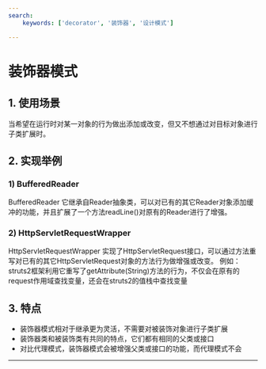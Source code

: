 ```yaml
---
search:
    keywords: ['decorator', '装饰器', '设计模式']

---
```


# 装饰器模式

## 1. 使用场景

当希望在运行时对某一对象的行为做出添加或改变，但又不想通过对目标对象进行子类扩展时。

## 2. 实现举例

### 1) BufferedReader
BufferedReader 它继承自Reader抽象类，可以对已有的其它Reader对象添加缓冲的功能，并且扩展了一个方法readLine()对原有的Reader进行了增强。

### 2) HttpServletRequestWrapper
HttpServletRequestWrapper 实现了HttpServletRequest接口，可以通过方法重写对已有的其它HttpServletRequest对象的方法行为做增强或改变。
例如：struts2框架利用它重写了getAttribute(String)方法的行为，不仅会在原有的request作用域查找变量，还会在struts2的值栈中查找变量

## 3. 特点
* 装饰器模式相对于继承更为灵活，不需要对被装饰对象进行子类扩展
* 装饰器类和被装饰类有共同的特点，它们都有相同的父类或接口
* 对比代理模式，装饰器模式会被增强父类或接口的功能，而代理模式不会

---



